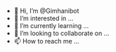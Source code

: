 - 👋 Hi, I’m @Gimhanibot
- 👀 I’m interested in ...
- 🌱 I’m currently learning ...
- 💞️ I’m looking to collaborate on ...
- 📫 How to reach me ...

<!---
Gimhanibot/Gimhanibot is a ✨ special ✨ repository because its `README.md` (this file) appears on your GitHub profile.
You can click the Preview link to take a look at your changes.
--->
